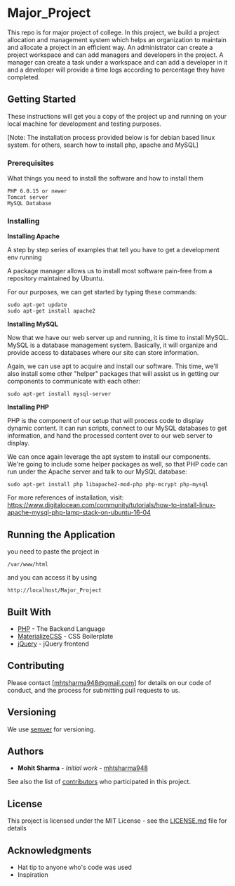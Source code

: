 # Major_Project
This repo is for major project of college. In this project, we build a project allocation and management system which helps an organization to maintain and allocate a project in an efficient way. An administrator can create a project workspace and can add managers and developers in the project. A manager can create a task under a workspace and can add a developer in it and a developer will provide a time logs according to percentage they have completed.

## Getting Started

These instructions will get you a copy of the project up and running on your local machine for development and testing purposes.

[Note: The installation process provided below is for debian based linux system. for others, search how to install php, apache and MySQL]
### Prerequisites

What things you need to install the software and how to install them

```
PHP 6.0.15 or newer
Tomcat server
MySQL Database
```

### Installing 

**Installing Apache**

A step by step series of examples that tell you have to get a development env running

 A package manager allows us to install most software pain-free from a repository maintained by Ubuntu. 

 For our purposes, we can get started by typing these commands:

```
sudo apt-get update
sudo apt-get install apache2
```
**Installing MySQL**

Now that we have our web server up and running, it is time to install MySQL. MySQL is a database management system. Basically, it will organize and provide access to databases where our site can store information.

Again, we can use apt to acquire and install our software. This time, we'll also install some other "helper" packages that will assist us in getting our components to communicate with each other:

```
sudo apt-get install mysql-server
```
**Installing PHP**

PHP is the component of our setup that will process code to display dynamic content. It can run scripts, connect to our MySQL databases to get information, and hand the processed content over to our web server to display.

We can once again leverage the apt system to install our components. We're going to include some helper packages as well, so that PHP code can run under the Apache server and talk to our MySQL database:
```
sudo apt-get install php libapache2-mod-php php-mcrypt php-mysql
```

For more references of installation, visit: https://www.digitalocean.com/community/tutorials/how-to-install-linux-apache-mysql-php-lamp-stack-on-ubuntu-16-04
## Running the Application

you need to paste the project in
```
/var/www/html
```
and you can access it by using
```
http://localhost/Major_Project
```
## Built With

* [PHP](http://php.net/docs.php) - The Backend Language
* [MaterializeCSS](http://materializecss.com/) - CSS Boilerplate
* [jQuery](https://api.jquery.com/) - jQuery frontend

## Contributing

Please contact [mhtsharma948@gmail.com] for details on our code of conduct, and the process for submitting pull requests to us.

## Versioning
We use [semver](http://semver.org/) for versioning.


## Authors

* **Mohit Sharma** - *Initial work* - [mhtsharma948](https://github.com/mhtsharma948)

See also the list of [contributors](https://github.com/your/project/contributors) who participated in this project.

## License

This project is licensed under the MIT License - see the [LICENSE.md](LICENSE.md) file for details

## Acknowledgments

* Hat tip to anyone who's code was used
* Inspiration
